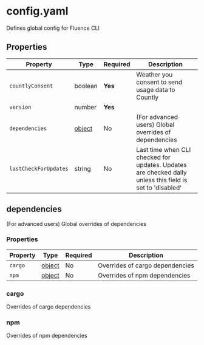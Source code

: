 # config.yaml

Defines global config for Fluence CLI

## Properties

| Property              | Type                    | Required | Description                                                                                              |
|-----------------------|-------------------------|----------|----------------------------------------------------------------------------------------------------------|
| `countlyConsent`      | boolean                 | **Yes**  | Weather you consent to send usage data to Countly                                                        |
| `version`             | number                  | **Yes**  |                                                                                                          |
| `dependencies`        | [object](#dependencies) | No       | (For advanced users) Global overrides of dependencies                                                    |
| `lastCheckForUpdates` | string                  | No       | Last time when CLI checked for updates. Updates are checked daily unless this field is set to 'disabled' |

## dependencies

(For advanced users) Global overrides of dependencies

### Properties

| Property | Type             | Required | Description                     |
|----------|------------------|----------|---------------------------------|
| `cargo`  | [object](#cargo) | No       | Overrides of cargo dependencies |
| `npm`    | [object](#npm)   | No       | Overrides of npm dependencies   |

### cargo

Overrides of cargo dependencies


### npm

Overrides of npm dependencies


